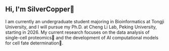 ## Hi, I'm SilverCopper👋

I am currently an undergraduate student majoring in Bioinformatics at Tongji University, and I will pursue my Ph.D. at Cheng Li Lab, Peking University, starting in 2026. My current research focuses on the data analysis of single-cell proteomics🧪 and the development of AI computational models for cell fate determination🧬.
